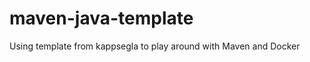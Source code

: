 maven-java-template
===================

Using template from kappsegla
to play around with Maven and Docker
